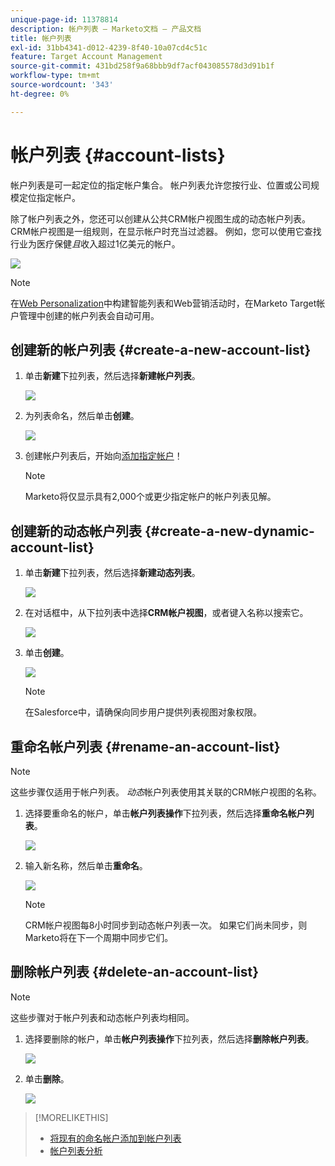 ```yaml
---
unique-page-id: 11378814
description: 帐户列表 — Marketo文档 — 产品文档
title: 帐户列表
exl-id: 31bb4341-d012-4239-8f40-10a07cd4c51c
feature: Target Account Management
source-git-commit: 431bd258f9a68bbb9df7acf043085578d3d91b1f
workflow-type: tm+mt
source-wordcount: '343'
ht-degree: 0%

---
```


# 帐户列表 {#account-lists}

帐户列表是可一起定位的指定帐户集合。 帐户列表允许您按行业、位置或公司规模定位指定帐户。

除了帐户列表之外，您还可以创建从公共CRM帐户视图生成的动态帐户列表。 CRM帐户视图是一组规则，在显示帐户时充当过滤器。 例如，您可以使用它查找行业为医疗保健&#x200B;*且*&#x200B;收入超过1亿美元的帐户。

![](assets/one.png)

>[!NOTE]
>
>在[Web Personalization](/help/marketo/product-docs/web-personalization/using-web-segments/web-segments.md)中构建智能列表和Web营销活动时，在Marketo Target帐户管理中创建的帐户列表会自动可用。

## 创建新的帐户列表 {#create-a-new-account-list}

1. 单击&#x200B;**新建**&#x200B;下拉列表，然后选择&#x200B;**新建帐户列表**。

   ![](assets/1a.png)

1. 为列表命名，然后单击&#x200B;**创建**。

   ![](assets/three-0.png)

1. 创建帐户列表后，开始向[添加指定帐户](/help/marketo/product-docs/target-account-management/target/named-accounts/add-an-existing-named-account-to-an-account-list.md)！

   >[!NOTE]
   >
   >Marketo将仅显示具有2,000个或更少指定帐户的帐户列表见解。

## 创建新的动态帐户列表 {#create-a-new-dynamic-account-list}

1. 单击&#x200B;**新建**&#x200B;下拉列表，然后选择&#x200B;**新建动态列表**。

   ![](assets/1.png)

1. 在对话框中，从下拉列表中选择&#x200B;**CRM帐户视图**，或者键入名称以搜索它。

   ![](assets/image2017-7-18-9-48-23.png)

1. 单击&#x200B;**创建**。

   ![](assets/step4.jpg)

   >[!NOTE]
   >
   >在Salesforce中，请确保向同步用户提供列表视图对象权限。

## 重命名帐户列表 {#rename-an-account-list}

>[!NOTE]
>
>这些步骤仅适用于帐户列表。 _动态_&#x200B;帐户列表使用其关联的CRM帐户视图的名称。

1. 选择要重命名的帐户，单击&#x200B;**帐户列表操作**&#x200B;下拉列表，然后选择&#x200B;**重命名帐户列表**。

   ![](assets/three.png)

1. 输入新名称，然后单击&#x200B;**重命名**。

   ![](assets/four.png)

   >[!NOTE]
   >
   >CRM帐户视图每8小时同步到动态帐户列表一次。 如果它们尚未同步，则Marketo将在下一个周期中同步它们。

## 删除帐户列表 {#delete-an-account-list}

>[!NOTE]
>
>这些步骤对于帐户列表和动态帐户列表均相同。

1. 选择要删除的帐户，单击&#x200B;**帐户列表操作**&#x200B;下拉列表，然后选择&#x200B;**删除帐户列表**。

   ![](assets/five.png)

1. 单击&#x200B;**删除**。

   ![](assets/six.png)

>[!MORELIKETHIS]
>
>* [将现有的命名帐户添加到帐户列表](/help/marketo/product-docs/target-account-management/target/named-accounts/add-an-existing-named-account-to-an-account-list.md)
>* [帐户列表分析](/help/marketo/product-docs/target-account-management/measure/account-list-insights.md)
